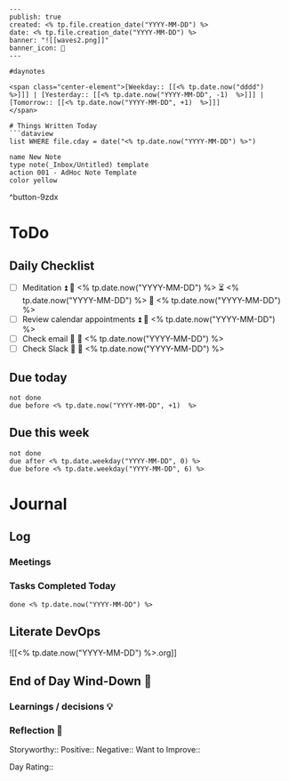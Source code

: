 ```
---
publish: true
created: <% tp.file.creation_date("YYYY-MM-DD") %>
date: <% tp.file.creation_date("YYYY-MM-DD") %>
banner: "![[waves2.png]]"
banner_icon: 📔
---

#daynotes 

<span class="center-element">[Weekday:: [[<% tp.date.now("dddd")  %>]]] | [Yesterday:: [[<% tp.date.now("YYYY-MM-DD", -1)  %>]]] | [Tomorrow:: [[<% tp.date.now("YYYY-MM-DD", +1)  %>]]]
</span>

# Things Written Today
```dataview
list WHERE file.cday = date("<% tp.date.now("YYYY-MM-DD") %>")
```

```button
name New Note
type note(_Inbox/Untitled) template
action 001 - AdHoc Note Template
color yellow
```
^button-9zdx

# ToDo
## Daily Checklist
- [ ] Meditation ⏫ 🛫 <% tp.date.now("YYYY-MM-DD") %> ⏳ <% tp.date.now("YYYY-MM-DD") %> 📅 <% tp.date.now("YYYY-MM-DD") %>
- [ ] Review calendar appointments ⏫ 📅 <% tp.date.now("YYYY-MM-DD")  %>
- [ ] Check email 🔼 📅 <% tp.date.now("YYYY-MM-DD") %>
- [ ] Check Slack 🔼 📅 <% tp.date.now("YYYY-MM-DD")  %>

## Due today
```tasks
not done
due before <% tp.date.now("YYYY-MM-DD", +1)  %>
```

## Due this week
```tasks
not done
due after <% tp.date.weekday("YYYY-MM-DD", 0) %>
due before <% tp.date.weekday("YYYY-MM-DD", 6) %>
```

# Journal

## Log

### Meetings


### Tasks Completed Today
```tasks
done <% tp.date.now("YYYY-MM-DD") %>
```
## Literate DevOps
![[<% tp.date.now("YYYY-MM-DD") %>.org]]

## End of Day Wind-Down 🌙

### Learnings / decisions 💡

### Reflection 🤔

Storyworthy::
Positive::
Negative::
Want to Improve::

Day Rating::
```